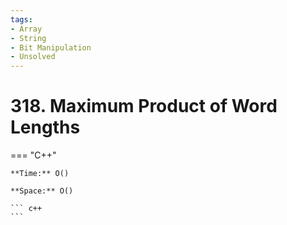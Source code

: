 ```yaml
---
tags:
- Array
- String
- Bit Manipulation
- Unsolved
---
```



# 318. Maximum Product of Word Lengths

=== "C++"

    **Time:** O()

    **Space:** O()

    ``` c++
    ```